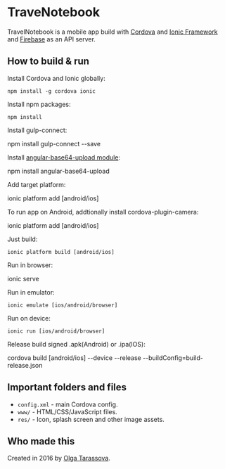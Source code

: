 # TraveNotebook
TravelNotebook is a mobile app build with [Cordova](https://cordova.apache.org) and [Ionic Framework](https://ionicframework.com/docs/) and [Firebase](https://firebase.google.com/) as an API server.

## How to build & run

Install Cordova and Ionic globally:

	npm install -g cordova ionic

Install npm packages:

	npm install

Install gulp-connect:

  npm install gulp-connect --save

Install [angular-base64-upload module](https://github.com/adonespitogo/angular-base64-upload):

  npm install angular-base64-upload

Add target platform:

  ionic platform add [android/ios]

To run app on Android, addtionally install cordova-plugin-camera:

  ionic platform add [android/ios]

Just build:

	ionic platform build [android/ios]

Run in browser:

  ionic serve

Run in emulator:

	ionic emulate [ios/android/browser]

Run on device:

	ionic run [ios/android/browser]

Release build signed .apk(Android) or .ipa(IOS):

  cordova build [android/ios] --device --release --buildConfig=build-release.json

## Important folders and files

* `config.xml` - main Cordova config.
* `www/` - HTML/CSS/JavaScript files.
* `res/` - Icon, splash screen and other image assets.

## Who made this

Created in 2016 by [Olga Tarassova](https://github.com/olgatar).
